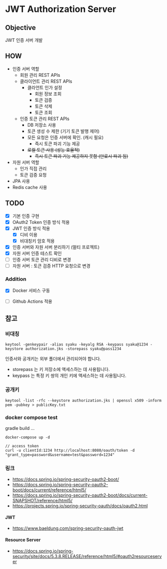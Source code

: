 # JWT Authorization Server

## Objective

JWT 인증 서버 개발

## HOW

- 인증 서버 역할
    - 회원 관리 REST APIs
    - 클라이언트 관리 REST APIs
        - 클라언트 인가 설정
            - 회원 정보 조회
            - 토큰 검증
            - 토큰 삭제
            - 토큰 조회
    - 인증 토큰 관리 REST APIs
        - DB 저장소 사용
        - 토큰 생성 수 제한 (기기 토큰 발행 제어)
        - 모든 요청은 인증 서버에 확인. (캐시 필요)
            - 즉시 토큰 파괴 기능 제공
        - ~~로컬 토큰 사용 (성능 효율적)~~
            - ~~즉시 토큰 파괴 기능 제공하지 못함 (만료시 파괴 됨)~~
- 자원 서버 역할
    - 인가 직접 관리
    - 토큰 검증 요청
- JPA 사용
- Redis cache 사용

## TODO

- [x] 기본 인증 구현
- [x] OAuth2 Token 인증 방식 적용
- [x] JWT 인증 방식 적용
    - [x] 디비 이용
    - [x] 비대칭키 암호 적용
- [x] 인증 서버와 자원 서버 분리하기 (멀티 프로젝트)
- [x] 자원 서버 인증 테스트 확인
- [ ] 인증 서버 토큰 관리 디비로 변경
- [ ] 자원 서버 : 토큰 검증 HTTP 요청으로 변경

### Addition

- [x] Docker 서비스 구동
- [ ] Github Actions 적용


## 참고

### 비대칭

```
keytool -genkeypair -alias syaku -keyalg RSA -keypass syaku@1234 -keystore authorization.jks -storepass syaku@pass1234
```

인증서와 공개키는 외부 폴더에서 관리되어야 합니다.

- storepass 는 키 저장소에 액세스하는 데 사용됩니다.
- keypass 는 특정 키 쌍의 개인 키에 액세스하는 데 사용됩니다.

### 공개키

```
keytool -list -rfc --keystore authorization.jks | openssl x509 -inform pem -pubkey > publicKey.txt
```

### docker compose test

gradle build ...

```
docker-compose up -d

// access token
curl -u clientId:1234 http://localhost:8080/oauth/token -d  "grant_type=password&username=test&password=1234"

```


### 링크

- https://docs.spring.io/spring-security-oauth2-boot/
- https://docs.spring.io/spring-security-oauth2-boot/docs/current/reference/html5/
- https://docs.spring.io/spring-security-oauth2-boot/docs/current-SNAPSHOT/reference/html5/
- https://projects.spring.io/spring-security-oauth/docs/oauth2.html

#### JWT
- https://www.baeldung.com/spring-security-oauth-jwt

#### Resource Server
- https://docs.spring.io/spring-security/site/docs/5.3.8.RELEASE/reference/html5/#oauth2resourceserver